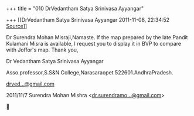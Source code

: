 +++
title = "010 DrVedantham Satya Srinivasa Ayyangar"

+++
[[DrVedantham Satya Srinivasa Ayyangar	2011-11-08, 22:34:52 [Source](https://groups.google.com/g/bvparishat/c/sqh55oBvSkM)]]



Dr Surendra Mohan Misraji,Namaste. If the map prepared by the late Pandit Kulamani Misra is available, I request you to display it in BVP to compare with Joffor's map. Thank you,

Dr Vedantham Satya Srinivasa Ayyangar

Asso.professor,S.S&N College,Narasaraopet 522601.AndhraPradesh.

[drved...@gmail.com]()  

2011/11/7 Surendra Mohan Mishra \<[dr.surendramo...@gmail.com]()\>




